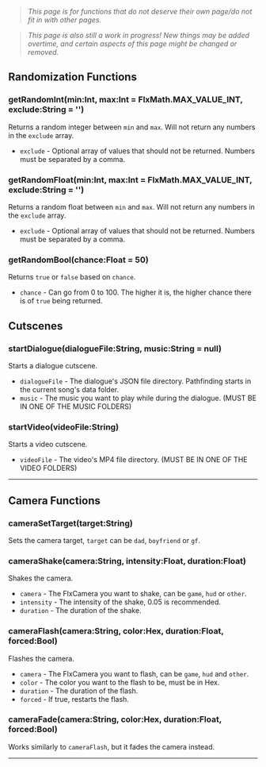 >_This page is for functions that do not deserve their own page/do not fit in with other pages._

>_This page is also still a work in progress! New things may be added overtime, and certain aspects of this page might be changed or removed._

## Randomization Functions
### getRandomInt(min:Int, max:Int = FlxMath.MAX_VALUE_INT, exclude:String = '')
Returns a random integer between `min` and `max`. Will not return any numbers in the `exclude` array.

* `exclude` - Optional array of values that should not be returned. Numbers must be separated by a comma.

### getRandomFloat(min:Int, max:Int = FlxMath.MAX_VALUE_INT, exclude:String = '')
Returns a random float between `min` and `max`. Will not return any numbers in the `exclude` array.

* `exclude` - Optional array of values that should not be returned. Numbers must be separated by a comma.

### getRandomBool(chance:Float = 50)
Returns `true` or `false` based on `chance`.

* `chance` - Can go from 0 to 100. The higher it is, the higher chance there is of `true` being returned.

## Cutscenes
### startDialogue(dialogueFile:String, music:String = null)
Starts a dialogue cutscene.

* `dialogueFile` - The dialogue's JSON file directory. Pathfinding starts in the current song's data folder.
* `music` - The music you want to play while during the dialogue. (MUST BE IN ONE OF THE MUSIC FOLDERS)

### startVideo(videoFile:String)
Starts a video cutscene.

* `videoFile` - The video's MP4 file directory. (MUST BE IN ONE OF THE VIDEO FOLDERS)
***

## Camera Functions
### cameraSetTarget(target:String)
Sets the camera target, `target` can be `dad`, `boyfriend` or `gf`.

### cameraShake(camera:String, intensity:Float, duration:Float)
Shakes the camera.

* `camera` - The FlxCamera you want to shake, can be `game`, `hud` or `other`.
* `intensity` - The intensity of the shake, 0.05 is recommended.
* `duration` - The duration of the shake.

### cameraFlash(camera:String, color:Hex, duration:Float, forced:Bool)
Flashes the camera.

* `camera` - The FlxCamera you want to flash, can be `game`, `hud` and `other`.
* `color` - The color you want to the flash to be, must be in Hex.
* `duration` - The duration of the flash.
* `forced` - If true, restarts the flash.

### cameraFade(camera:String, color:Hex, duration:Float, forced:Bool)
Works similarly to `cameraFlash`, but it fades the camera instead.
***
